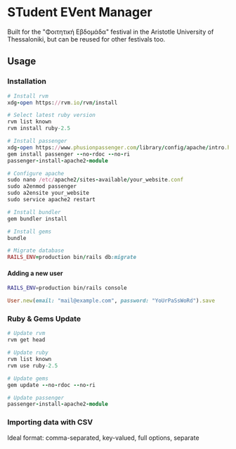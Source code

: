 # STudent EVent Manager

Built for the "Φοιτητική Εβδομάδα" festival in the Aristotle University of Thessaloniki, but can be reused for other festivals too.

## Usage
### Installation
```ruby
# Install rvm
xdg-open https://rvm.io/rvm/install

# Select latest ruby version
rvm list known
rvm install ruby-2.5

# Install passenger
xdg-open https://www.phusionpassenger.com/library/config/apache/intro.html
gem install passenger --no-rdoc --no-ri
passenger-install-apache2-module

# Configure apache
sudo nano /etc/apache2/sites-available/your_website.conf
sudo a2enmod passenger
sudo a2ensite your_website
sudo service apache2 restart

# Install bundler
gem bundler install

# Install gems
bundle

# Migrate database
RAILS_ENV=production bin/rails db:migrate
```

#### Adding a new user
```bash
RAILS_ENV=production bin/rails console
```

```ruby
User.new(email: "mail@example.com", password: "YoUrPaSsWoRd").save
```
### Ruby & Gems Update
```ruby
# Update rvm
rvm get head

# Update ruby
rvm list known
rvm use ruby-2.5

# Update gems
gem update --no-rdoc --no-ri

# Update passenger
passenger-install-apache2-module
```
### Importing data with CSV
Ideal format: comma-separated, key-valued, full options, separate
